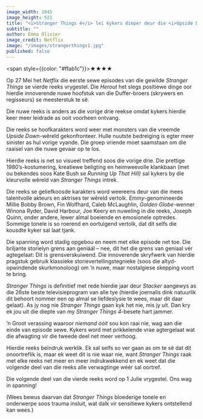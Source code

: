 ```yaml
---
image_width: 1045
image_height: 521
title: "<i>Stranger Things 4</i> lei kykers dieper deur die <i>Upside Down</i>"
subtitle: ""
author: Emma Olivier
image_credit: Netflix
image: "/images/strangerthings1.jpg"
published: false
---
```


<span style={{color: "#ffab1c"}}>★★★★</span>

Op 27 Mei het _Netflix_ die eerste sewe episodes van die gewilde _Stranger Things_ se vierde reeks vrygestel. Die _Herout_ het slegs positiewe dinge oor hierdie innoverende nuwe hoofstuk van die Duffer-broers (skrywers en regisseurs) se meesterstuk te sê.

Die nuwe reeks is anders as die vorige drie reekse omdat kykers hierdie keer meer leidrade as ooit voorheen ontvang.

Die reeks se hoofkarakters word weer met monsters van die vreemde _Upside Down_-wêreld gekonfronteer. Hulle nuutste bedreiging is egter meer sinister as hul vorige vyande. Die groep vriende moet saamstaan om die raaisel van die nuwe gevaar op te los.

Hierdie reeks is net so visueel treffend soos die vorige drie. Die prettige 1980’s-kostumering, kreatiewe beligting en heimweevolle klankbaan (met ou bekendes soos Kate Bush se _Running Up That Hill)_ sal kykers by die kleurvolle wêreld van _Stranger Things_ intrek.

Die reeks se geliefkoosde karakters word weereens deur van die mees talentvolle akteurs en aktrises ter wêreld vertolk. _Emmy_-genomineerde Millie Bobby Brown, Fin Wolfhard, Caleb McLaughlin, _Golden Globe_-wenner Winona Ryder, David Harbour, Joe Keery en nuweling in die reeks, Joseph Quinn, onder andere, lewer almal boeiende en emosionele optredes. Sommige tonele is so roerend en oortuigend vertolk, dat dit selfs die kousdte kyker sal laat tjank.

Die spanning word stadig opgebou en neem met elke episode net toe. Die briljante storielyn grens aan geniáál – nee, dit het die grens van geniaal vér agtegelaat: Dit is grensverskuiwend. Die innoverende skryfwerk van hierdie pragstuk gebruik klassieke storievertellingstegnieke (soos die altyd-opwindende skurkmonoloog) om ’n nuwe, maar nostalgiese skepping voort te bring.

_Stranger Things_ is definitief met rede hierdie jaar deur _Stacker_ aangewys as die 26ste beste televisieprogram van alle tye (hierdie joernalis dink natuurlik dit behoort nommer een op almal se liefdeslysie te wees, maar dit daar gelaat). As jy nog nie _Stranger Things_ gaan kyk het nie, mis jy uit. Dan kry ek jou uit die diepte van my _Stranger Things 4_-besete hart jammer.

’n Groot verassing waaroor _niemand_ _óóit_ sou kon raai nie, wag aan die einde van episode sewe. Kykers word met prikkelende vrae agtergelaat wat die afwagting vir die tweede deel net meer verhoog.

Hierdie reeks beïndruk werklik. Ek sal selfs so ver gaan as om te sê dat dit onoortreflik is, maar ek weet dit is nie waar nie, want _Stranger Things_ raak met elke reeks net meer en meer indrukwekkend en ek weet dat die volgende deel van die reeks alle verwagtinge wéér sal oortref.

Die volgende deel van die vierde reeks word op 1 Julie vrygestel. Ons wag in spanning!

(Wees bewus daarvan dat _Stranger Things_ bloederige tonele en onderwerpe soos trauma insluit, wat dalk vir sensitiewe kykers ontstellend kan wees.)
